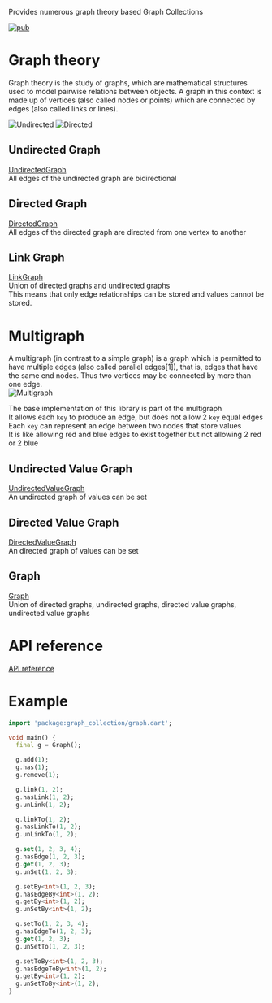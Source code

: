 Provides numerous graph theory based Graph Collections

[![pub](https://img.shields.io/pub/v/graph_collection.svg)](https://pub.dev/packages/graph_collection)

# Graph theory
Graph theory is the study of graphs, which are mathematical structures used to model pairwise relations between objects. A graph in this context is made up of vertices (also called nodes or points) which are connected by edges (also called links or lines).  

![Undirected](https://upload.wikimedia.org/wikipedia/commons/b/bf/Undirected.svg)
![Directed](https://upload.wikimedia.org/wikipedia/commons/a/a2/Directed.svg)

## Undirected Graph
[UndirectedGraph](https://pub.dev/documentation/graph_collection/latest/graph/UndirectedGraph-class.html)  
All edges of the undirected graph are bidirectional  

## Directed Graph
[DirectedGraph](https://pub.dev/documentation/graph_collection/latest/graph/DirectedGraph-class.html)  
All edges of the directed graph are directed from one vertex to another  

## Link Graph
[LinkGraph](https://pub.dev/documentation/graph_collection/latest/graph/LinkGraph-class.html)  
Union of directed graphs and undirected graphs  
This means that only edge relationships can be stored and values cannot be stored.  

# Multigraph
A multigraph (in contrast to a simple graph) is a graph which is permitted to have multiple edges (also called parallel edges[1]), that is, edges that have the same end nodes. Thus two vertices may be connected by more than one edge.  
![Multigraph](https://upload.wikimedia.org/wikipedia/commons/c/c9/Multi-pseudograph.svg)  

The base implementation of this library is part of the multigraph  
It allows each `key` to produce an edge, but does not allow 2 `key` equal edges  
Each `key` can represent an edge between two nodes that store values  
It is like allowing red and blue edges to exist together but not allowing 2 red or 2 blue  

## Undirected Value Graph
[UndirectedValueGraph](https://pub.dev/documentation/graph_collection/latest/graph/UndirectedValueGraph-class.html)  
An undirected graph of values can be set

## Directed Value Graph
[DirectedValueGraph](https://pub.dev/documentation/graph_collection/latest/graph/DirectedValueGraph-class.html)  
An directed graph of values can be set

## Graph
[Graph](https://pub.dev/documentation/graph_collection/latest/graph/Graph-class.html)  
Union of directed graphs, undirected graphs, directed value graphs, undirected value graphs  

# API reference
[API reference](https://pub.dev/documentation/graph_collection/latest/graph/graph-library.html)

# Example

```dart
import 'package:graph_collection/graph.dart';

void main() {
  final g = Graph();

  g.add(1);
  g.has(1);
  g.remove(1);

  g.link(1, 2);
  g.hasLink(1, 2);
  g.unLink(1, 2);

  g.linkTo(1, 2);
  g.hasLinkTo(1, 2);
  g.unLinkTo(1, 2);

  g.set(1, 2, 3, 4);
  g.hasEdge(1, 2, 3);
  g.get(1, 2, 3);
  g.unSet(1, 2, 3);

  g.setBy<int>(1, 2, 3);
  g.hasEdgeBy<int>(1, 2);
  g.getBy<int>(1, 2);
  g.unSetBy<int>(1, 2);

  g.setTo(1, 2, 3, 4);
  g.hasEdgeTo(1, 2, 3);
  g.get(1, 2, 3);
  g.unSetTo(1, 2, 3);

  g.setToBy<int>(1, 2, 3);
  g.hasEdgeToBy<int>(1, 2);
  g.getBy<int>(1, 2);
  g.unSetToBy<int>(1, 2);
}
```